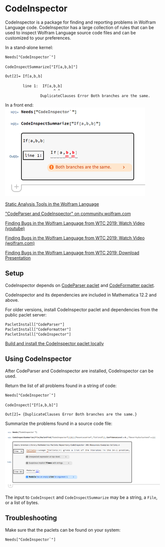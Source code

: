 # CodeInspector

CodeInspector is a package for finding and reporting problems in Wolfram Language code.
CodeInspector has a large collection of rules that can be used to inspect Wolfram Language source code files and can be customized to your preferences.

In a stand-alone kernel:
```
Needs["CodeInspector`"]

CodeInspectSummarize["If[a,b,b]"]
```
```
Out[2]= If[a,b,b]

        line 1:  If[a,b,b]
                      ^ ^  
                DuplicateClauses Error Both branches are the same.
```

In a front end:\
![CodeInspectSummarize](docs/summarize.png)

[Static Analysis Tools in the Wolfram Language](https://blog.wolfram.com/2021/04/06/static-analysis-tools-in-the-wolfram-language/)

["CodeParser and CodeInspector" on community.wolfram.com](https://community.wolfram.com/groups/-/m/t/1931315)

[Finding Bugs in the Wolfram Language from WTC 2019: Watch Video (youtube)](https://www.youtube.com/watch?v=jMUVwLglt-c)

[Finding Bugs in the Wolfram Language from WTC 2019: Watch Video (wolfram.com)](https://www.wolfram.com/broadcast/video.php?v=2911)

[Finding Bugs in the Wolfram Language from WTC 2019: Download Presentation](https://files.wolframcdn.com/pub/www.wolfram.com/technology-conference/2019/Thursday/2019BrentonBostickFindingBugsInTheWL.nb)


## Setup

CodeInspector depends on [CodeParser paclet](https://github.com/WolframResearch/codeparser) and [CodeFormatter paclet](https://github.com/WolframResearch/codeformatter).

CodeInspector and its dependencies are included in Mathematica 12.2 and above.

For older versions, install CodeInspector paclet and dependencies from the public paclet server:
```
PacletInstall["CodeParser"]
PacletInstall["CodeFormatter"]
PacletInstall["CodeInspector"]
```

[Build and install the CodeInspector paclet locally](HowToBuild.md)


## Using CodeInspector

After CodeParser and CodeInspector are installed, CodeInspector can be used.

Return the list of all problems found in a string of code:
```
Needs["CodeInspector`"]

CodeInspect["If[a,b,b]"]
```
```
Out[2]= {DuplicateClauses Error Both branches are the same.}
```

Summarize the problems found in a source code file:

![Collatz](docs/collatz.png)

The input to `CodeInspect` and `CodeInspectSummarize` may be a string, a `File`, or a list of bytes.


## Troubleshooting

Make sure that the paclets can be found on your system:
```
Needs["CodeInspector`"]
```
